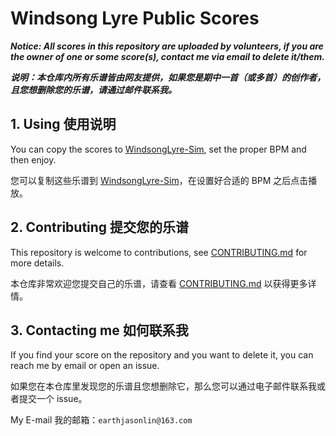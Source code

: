 # Windsong Lyre Public Scores

***Notice: All scores in this repository are uploaded by volunteers, if you are the owner of one or some score(s), contact me via email to delete it/them.***

***说明：本仓库内所有乐谱皆由网友提供，如果您是期中一首（或多首）的创作者，且您想删除您的乐谱，请通过邮件联系我。***

## 1. Using 使用说明

You can copy the scores to [WindsongLyre-Sim](https://haveyouwantto.github.io/WindsongLyre-Sim/), set the proper BPM and then enjoy.

您可以复制这些乐谱到 [WindsongLyre-Sim](https://haveyouwantto.github.io/WindsongLyre-Sim/)，在设置好合适的 BPM 之后点击播放。

## 2. Contributing 提交您的乐谱

This repository is welcome to contributions, see [CONTRIBUTING.md](CONTRIBUTING.md) for more details.

本仓库非常欢迎您提交自己的乐谱，请查看 [CONTRIBUTING.md](CONTRIBUTING.md) 以获得更多详情。

## 3. Contacting me 如何联系我

If you find your score on the repository and you want to delete it, you can reach me by email or open an issue.

如果您在本仓库里发现您的乐谱且您想删除它，那么您可以通过电子邮件联系我或者提交一个 issue。

My E-mail 我的邮箱：`earthjasonlin@163.com`